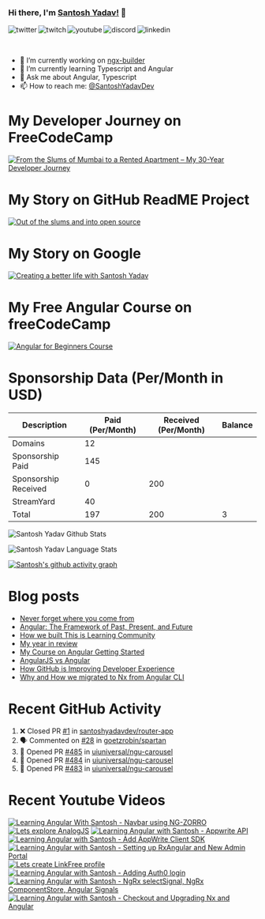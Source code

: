 ### Hi there, I'm [Santosh Yadav!](https://santoshyadav.dev) 👋

<p>
<a href="https://twitter.com/SantoshYadavDev">
   <img align="left" alt="twitter" src="https://img.shields.io/badge/Twitter-1DA1F2?style=for-the-badge&logo=twitter&logoColor=white" />
</a>&nbsp;&nbsp;

<a href="https://www.twitch.tv/santoshyadavdev">
   <img align="left" alt="twitch" src="https://img.shields.io/badge/Twitch-9146FF?style=for-the-badge&logo=twitch&logoColor=white" />
</a>&nbsp;&nbsp;

<a href="https://www.youtube.com/c/TechTalksWithSantosh">
   <img align="left" alt="youtube" src="https://img.shields.io/badge/YouTube-FF0000?style=for-the-badge&logo=youtube&logoColor=white" />
</a>&nbsp;&nbsp;

<a href="https://discord.gg/m6cNkVfXrQ">
   <img align="left" alt="discord" src="https://img.shields.io/badge/Discord-7289DA?style=for-the-badge&logo=discord&logoColor=white" />
</a>&nbsp;&nbsp;

<a href="https://www.linkedin.com/in/santoshyadavdev/">
   <img align="left" alt="linkedin" src="https://img.shields.io/badge/LinkedIn-0077B5?style=for-the-badge&logo=linkedin&logoColor=white" />
</a>
   


<p/>

<br/>
<p>

- 🔭 I’m currently working on [ngx-builder](https://github.com/ngx-builders)
- 🌱 I’m currently learning Typescript and Angular
- 💬 Ask me about Angular, Typescript
- 📫 How to reach me: [@SantoshYadavDev](https://twitter.com/SantoshYadavDev)

</p>

# My Developer Journey on FreeCodeCamp

[![From the Slums of Mumbai to a Rented Apartment – My 30-Year Developer Journey](https://images.ctfassets.net/s5uo95nf6njh/X5UtU4CujK58wJ0GYMOgX/5c270bf97627dd06134c316de8b95e44/Santosh_Yadav_07.01.2023_055.jpg?w=1200&fm=avif)](https://www.freecodecamp.org/news/my-journey-into-tech-from-slums-of-mumbai-to-my-own-apartment/)

# My Story on GitHub ReadME Project

[![Out of the slums and into open source](https://images.ctfassets.net/s5uo95nf6njh/2GWKJkEH95SEwMoqxEBRoX/3413d6d4c8f05070b9d9c549075b537c/Santosh_Yadav_07.01.2023_001_1.jpg?w=1200&fm=avif)](https://github.com/readme/stories/santosh-yadav)

# My Story on Google 

[![Creating a better life with Santosh Yadav](http://img.youtube.com/vi/RpSdB7BTp_U/0.jpg)](https://youtu.be/RpSdB7BTp_U)

# My Free Angular Course on freeCodeCamp

[![Angular for Beginners Course](http://img.youtube.com/vi/3qBXWUpoPHo/0.jpg)](http://www.youtube.com/watch?v=3qBXWUpoPHo)

# Sponsorship Data (Per/Month in USD)

| Description          | Paid (Per/Month) | Received (Per/Month) | Balance |
|----------------------|------------------|----------------------|---------|
| Domains              | 12               |                      |         |
| Sponsorship Paid     | 145              |                      |         |
| Sponsorship Received | 0                | 200                  |         |
| StreamYard           | 40               |                      |         |
| Total                | 197              | 200                  |  3      |

![Santosh Yadav Github Stats](https://github-readme-stats.vercel.app/api?username=SantoshYadavDev&show_icons=true&include_all_commits=true&theme=radical)

![Santosh Yadav Language Stats](https://github-readme-stats.vercel.app/api/top-langs/?username=SantoshYadavDev&layout=compact&theme=radical)

[![Santosh's github activity graph](https://github-readme-activity-graph.vercel.app/graph?username=SantoshYadavDev&theme=github-compact)](https://github.com/ashutosh00710/github-readme-activity-graph)

# Blog posts
<!-- BLOG-POST-LIST:START -->
- [Never forget where you come from](https://dev.to/this-is-learning/never-forget-where-you-come-from-5el1)
- [Angular: The Framework of Past, Present, and Future](https://dev.to/this-is-angular/angular-the-framework-of-past-present-and-future-87d)
- [How we built This is Learning Community](https://dev.to/this-is-learning/how-we-built-this-is-learning-community-g34)
- [My year in review](https://dev.to/this-is-learning/my-year-in-review-341d)
- [My Course on Angular Getting Started](https://dev.to/this-is-learning/my-course-on-angular-getting-started-3jec)
- [AngularJS vs Angular](https://dev.to/this-is-angular/angularjs-vs-angular-1gh6)
- [How GitHub is Improving Developer Experience](https://dev.to/this-is-learning/how-github-is-improving-developer-experience-8jj)
- [Why and How we migrated to Nx from Angular CLI](https://dev.to/this-is-angular/why-and-how-we-migrated-to-nx-from-angular-cli-5a61)
<!-- BLOG-POST-LIST:END -->

# Recent GitHub Activity
<!--START_SECTION:activity-->
1. ❌ Closed PR [#1](https://github.com/santoshyadavdev/router-app/pull/1) in [santoshyadavdev/router-app](https://github.com/santoshyadavdev/router-app)
2. 🗣 Commented on [#28](https://github.com/goetzrobin/spartan/issues/28#issuecomment-1879832544) in [goetzrobin/spartan](https://github.com/goetzrobin/spartan)
3. 💪 Opened PR [#485](https://github.com/uiuniversal/ngu-carousel/pull/485) in [uiuniversal/ngu-carousel](https://github.com/uiuniversal/ngu-carousel)
4. 💪 Opened PR [#484](https://github.com/uiuniversal/ngu-carousel/pull/484) in [uiuniversal/ngu-carousel](https://github.com/uiuniversal/ngu-carousel)
5. 💪 Opened PR [#483](https://github.com/uiuniversal/ngu-carousel/pull/483) in [uiuniversal/ngu-carousel](https://github.com/uiuniversal/ngu-carousel)
<!--END_SECTION:activity-->

# Recent Youtube Videos
<!-- BEGIN YOUTUBE-CARDS -->
[![Learning Angular With Santosh - Navbar using NG-ZORRO](https://ytcards.demolab.com/?id=JSDnO9_aAbc&title=Learning+Angular+With+Santosh+-+Navbar+using+NG-ZORRO&lang=en&timestamp=1691657217&background_color=%230d1117&title_color=%23ffffff&stats_color=%23dedede&max_title_lines=1&width=250&border_radius=5 "Learning Angular With Santosh - Navbar using NG-ZORRO")](https://www.youtube.com/watch?v=JSDnO9_aAbc)
[![Lets explore AnalogJS](https://ytcards.demolab.com/?id=4WXJfY4UOtw&title=Lets+explore+AnalogJS&lang=en&timestamp=1691486290&background_color=%230d1117&title_color=%23ffffff&stats_color=%23dedede&max_title_lines=1&width=250&border_radius=5 "Lets explore AnalogJS")](https://www.youtube.com/watch?v=4WXJfY4UOtw)
[![Learning Angular with Santosh - Appwrite API](https://ytcards.demolab.com/?id=fxpEbv_xH1Q&title=Learning+Angular+with+Santosh+-+Appwrite+API&lang=en&timestamp=1691226086&background_color=%230d1117&title_color=%23ffffff&stats_color=%23dedede&max_title_lines=1&width=250&border_radius=5 "Learning Angular with Santosh - Appwrite API")](https://www.youtube.com/watch?v=fxpEbv_xH1Q)
[![Learning Angular with Santosh - Add AppWrite Client SDK](https://ytcards.demolab.com/?id=KG8TCJ3wEzA&title=Learning+Angular+with+Santosh+-+Add+AppWrite+Client+SDK&lang=en&timestamp=1691139484&background_color=%230d1117&title_color=%23ffffff&stats_color=%23dedede&max_title_lines=1&width=250&border_radius=5 "Learning Angular with Santosh - Add AppWrite Client SDK")](https://www.youtube.com/watch?v=KG8TCJ3wEzA)
[![Learning Angular with Santosh - Setting up RxAngular and New Admin Portal](https://ytcards.demolab.com/?id=3lTraRbmnMQ&title=Learning+Angular+with+Santosh+-+Setting+up+RxAngular+and+New+Admin+Portal&lang=en&timestamp=1691053106&background_color=%230d1117&title_color=%23ffffff&stats_color=%23dedede&max_title_lines=1&width=250&border_radius=5 "Learning Angular with Santosh - Setting up RxAngular and New Admin Portal")](https://www.youtube.com/watch?v=3lTraRbmnMQ)
[![Lets create LinkFree profile](https://ytcards.demolab.com/?id=ql37pcPijoc&title=Lets+create+LinkFree+profile&lang=en&timestamp=1690968004&background_color=%230d1117&title_color=%23ffffff&stats_color=%23dedede&max_title_lines=1&width=250&border_radius=5 "Lets create LinkFree profile")](https://www.youtube.com/watch?v=ql37pcPijoc)
[![Learning Angular with Santosh - Adding Auth0 login](https://ytcards.demolab.com/?id=ojYY9m2x7b8&title=Learning+Angular+with+Santosh+-+Adding+Auth0+login&lang=en&timestamp=1690274795&background_color=%230d1117&title_color=%23ffffff&stats_color=%23dedede&max_title_lines=1&width=250&border_radius=5 "Learning Angular with Santosh - Adding Auth0 login")](https://www.youtube.com/watch?v=ojYY9m2x7b8)
[![Learning Angular with Santosh - NgRx selectSignal, NgRx ComponentStore, Angular Signals](https://ytcards.demolab.com/?id=9K1YGv6xYqg&title=Learning+Angular+with+Santosh+-+NgRx+selectSignal%2C+NgRx+ComponentStore%2C+Angular+Signals&lang=en&timestamp=1689844350&background_color=%230d1117&title_color=%23ffffff&stats_color=%23dedede&max_title_lines=1&width=250&border_radius=5 "Learning Angular with Santosh - NgRx selectSignal, NgRx ComponentStore, Angular Signals")](https://www.youtube.com/watch?v=9K1YGv6xYqg)
[![Learning Angular with Santosh - Checkout and Upgrading Nx and Angular](https://ytcards.demolab.com/?id=sMiwwPrm5qc&title=Learning+Angular+with+Santosh+-+Checkout+and+Upgrading+Nx+and+Angular&lang=en&timestamp=1689758230&background_color=%230d1117&title_color=%23ffffff&stats_color=%23dedede&max_title_lines=1&width=250&border_radius=5 "Learning Angular with Santosh - Checkout and Upgrading Nx and Angular")](https://www.youtube.com/watch?v=sMiwwPrm5qc)
<!-- END YOUTUBE-CARDS -->
